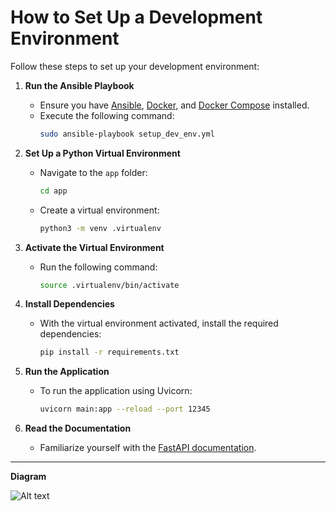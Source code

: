 # How to Set Up a Development Environment

Follow these steps to set up your development environment:

1. **Run the Ansible Playbook**
   - Ensure you have [Ansible](https://docs.ansible.com/ansible/latest/installation_guide/intro_installation.html#installing-and-upgrading-ansible), [Docker](https://docs.docker.com/get-docker/), and [Docker Compose](https://docs.docker.com/compose/install/) installed.
   - Execute the following command:
     ```bash
     sudo ansible-playbook setup_dev_env.yml
     ```

2. **Set Up a Python Virtual Environment**
   - Navigate to the `app` folder:
     ```bash
     cd app
     ```
   - Create a virtual environment:
     ```bash
     python3 -m venv .virtualenv
     ```

3. **Activate the Virtual Environment**
   - Run the following command:
     ```bash
     source .virtualenv/bin/activate
     ```

4. **Install Dependencies**
   - With the virtual environment activated, install the required dependencies:
     ```bash
     pip install -r requirements.txt
     ```

5. **Run the Application**
   - To run the application using Uvicorn:
     ```bash
     uvicorn main:app --reload --port 12345
     ```

6. **Read the Documentation**
   - Familiarize yourself with the [FastAPI documentation](https://fastapi.tiangolo.com/tutorial/).
---
**Diagram**

![Alt text](https://i.imgur.com/TEmIcCI.png "Diagram")
